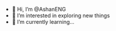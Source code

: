 - 👋 Hi, I’m @AshanENG
- 👀 I’m interested in exploring new things
- 🌱 I’m currently learning...

<!---
AshanENG/AshanENG is a ✨ special ✨ repository because its `README.md` (this file) appears on your GitHub profile.
You can click the Preview link to take a look at your changes.
--->
